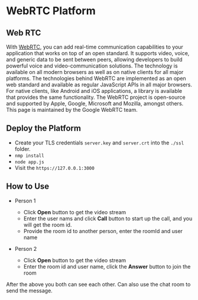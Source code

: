 # WebRTC Platform

## Web RTC

With [WebRTC](https://webrtc.org/), you can add real-time communication capabilities to your application that works on top of an open standard. It supports video, voice, and generic data to be sent between peers, allowing developers to build powerful voice and video-communication solutions. The technology is available on all modern browsers as well as on native clients for all major platforms. The technologies behind WebRTC are implemented as an open web standard and available as regular JavaScript APIs in all major browsers. For native clients, like Android and iOS applications, a library is available that provides the same functionality. The WebRTC project is open-source and supported by Apple, Google, Microsoft and Mozilla, amongst others. This page is maintained by the Google WebRTC team.

## Deploy the Platform

- Create your TLS credentials `server.key` and `server.crt` into the `./ssl` folder. 
- `nmp install`
- `node app.js`
- Visit the `https://127.0.0.1:3000`

## How to Use

- Person 1
  - Click **Open** button to get the video stream
  - Enter the user nams and click **Call** button to start up the call, and you will get the room id.
  - Provide the room id to another person, enter the roomId and user name

- Person 2
  - Click **Open** button to get the video stream
  - Enter the room id and user name, click the **Answer** button to join the room

After the above you both can see each other. Can also use the chat room to send the message.


